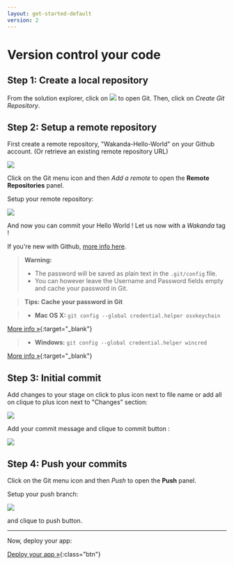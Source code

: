 ```yaml
---
layout: get-started-default
version: 2
---
```


# Version control your code

## Step 1: Create a local repository

From the solution explorer, click on <img class="inline" src="/img/git-shortcut.png" /> to open Git.
Then, click on _Create Git Repository_.

## Step 2: Setup a remote repository

First create a remote repository, "Wakanda-Hello-World" on your Github account. (Or retrieve an existing remote repository URL)

<img src="/img/hww2-create-remote-github.png" />

Click on the Git menu icon and then _Add a remote_ to open the **Remote Repositories** panel.


Setup your remote repository:

<img src="/img/remote-configuration.png" />

And now you can commit your Hello World ! Let us now with a _Wakanda_ tag !


If you're new with Github, [more info here](https://help.github.com/articles/set-up-git/).

> **Warning:** 
> - The password will be saved as plain text in the `.git/config` file.
> - You can however leave the Username and Password fields empty and cache your password in Git.

> **Tips: Cache your password in Git** 

> - **Mac OS X:** `git config --global credential.helper osxkeychain`
    
[More info  »](https://help.github.com/articles/caching-your-github-password-in-git/#platform-mac){:target="_blank"}

> - **Windows:** `git config --global credential.helper wincred`
    
[More info  »](https://help.github.com/articles/caching-your-github-password-in-git/#platform-windows){:target="_blank"}




## Step 3: Initial commit

Add changes to your stage on click to plus icon next to file name or add all on clique to plus icon next to "Changes" section:

<img src="/img/change-file.png" />

Add your commit message and clique to commit button : 

<img src="/img/commit.png" />




## Step 4: Push your commits


Click on the Git menu icon and then _Push_ to open the **Push** panel.


Setup your push branch:


<img src="/img/remote-push.png" />

and clique to push button.


---

Now, deploy your app:

[Deploy your app »](deploy-your-app.html){:class="btn"}